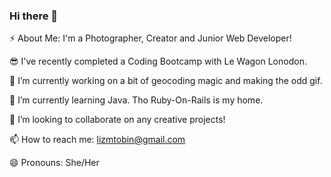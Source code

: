 ### Hi there 👋

⚡ About Me: I'm a Photographer, Creator and Junior Web Developer!

😎 I've recently completed a Coding Bootcamp with Le Wagon Lonodon.

🔭 I’m currently working on a bit of geocoding magic and making the odd gif.

🌱 I’m currently learning Java. Tho Ruby-On-Rails is my home.

👯 I’m looking to collaborate on any creative projects! 

📫 How to reach me: lizmtobin@gmail.com

😄 Pronouns: She/Her
